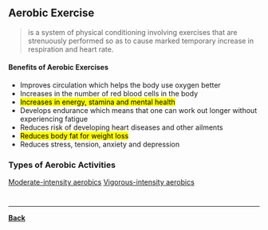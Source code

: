 ## Aerobic Exercise
> is a system of physical conditioning involving exercises that are strenuously performed so as to cause marked temporary increase in respiration and heart rate.

#### Benefits of Aerobic Exercises
- Improves circulation which helps the body use oxygen better
- Increases in the number of red blood cells in the body
- <mark class="hltr-blue">Increases in energy, stamina and mental health</mark>
- Develops endurance which means that one can work out longer without experiencing fatigue
- Reduces risk of developing heart diseases and other ailments
- <mark class="hltr-blue">Reduces body fat for weight loss</mark>
- Reduces stress, tension, anxiety and depression

### Types of Aerobic Activities
[Moderate-intensity aerobics](moderateAERO.md)
[Vigorous-intensity aerobics](vigorousAERO.md)

# 
---
**[Back](IntroPE.md)**